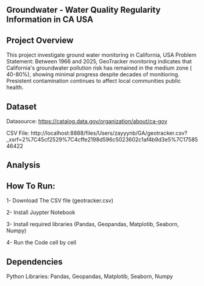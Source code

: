 
## Groundwater - Water Quality Regularity Information in CA USA 

## Project Overview
This project investigate ground water monitoring in California, USA
Problem Statement: Between 1966 and 2025, GeoTracker monitoring indicates that California's groundwater pollution risk has remained in the medium zone ( 40-80%), showing minimal progress despite decades of monitioring. Presistent contamination continues to affect local communities public health. 

## Dataset
Datasource: https://catalog.data.gov/organization/about/ca-gov

CSV File: http://localhost:8888/files/Users/zayyynb/GA/geotracker.csv?_xsrf=2%7C45cf2529%7C4cffe2198d596c5023602c1af4b9d3e5%7C1758546422

## Analysis

## How To Run:
1- Download The CSV file (geotracker.csv)

2- Install Juypter Notebook

3- Install required libraries (Pandas, Geopandas, Matplotib, Seaborn, Numpy)

4- Run the Code cell by cell

## Dependencies
Python Libraries: Pandas, Geopandas, Matplotib, Seaborn, Numpy
